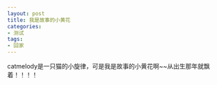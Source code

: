 ```yaml
--- 
layout: post 
title: 我是故事的小黄花
categories:
- 测试
tags:
- 回家
---
```


catmelody是一只猫的小旋律，可是我是故事的小黄花啊~~从出生那年就飘着！！！！
